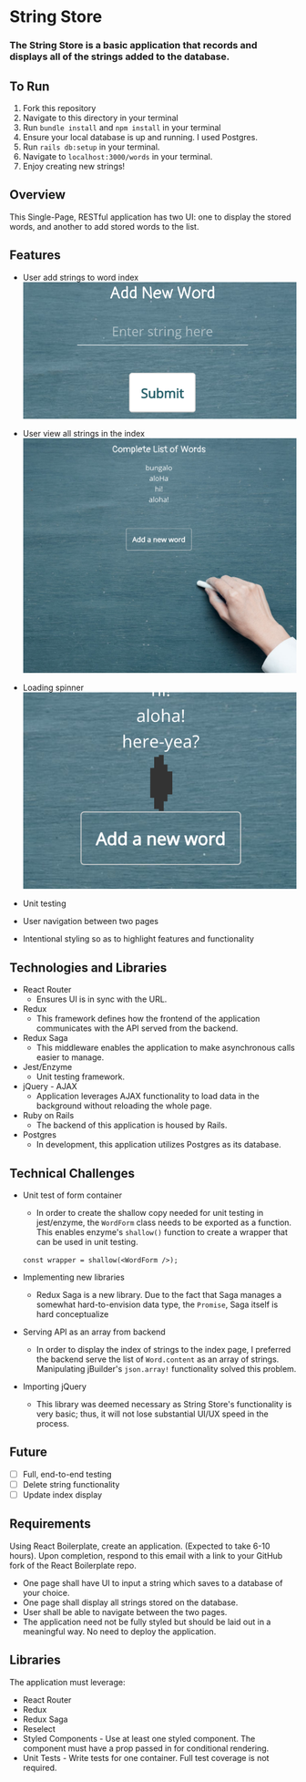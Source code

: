 # String Store

### The String Store is a basic application that records and displays all of the strings added to the database.

## To Run

1. Fork this repository
2. Navigate to this directory in your terminal
3. Run `bundle install` and `npm install` in your terminal
4. Ensure your local database is up and running. I used Postgres.
5. Run `rails db:setup` in your terminal.
6. Navigate to `localhost:3000/words` in your terminal.
7. Enjoy creating new strings!

## Overview

This Single-Page, RESTful application has two UI: one to display the stored words, and another to add stored words to the list.

## Features

* User add strings to word index
![search](app/assets/images/form.png)


* User view all strings in the index
![search](app/assets/images/index.png)


* Loading spinner
![search](app/assets/images/spinner.png)


* Unit testing
* User navigation between two pages
* Intentional styling so as to highlight features and functionality

## Technologies and Libraries

* React Router
    * Ensures UI is in sync with the URL.
* Redux
    * This framework defines how the frontend of the application communicates with the API served from the backend.
* Redux Saga
    * This middleware enables the application to make asynchronous calls easier to manage.
* Jest/Enzyme
    * Unit testing framework.
* jQuery - AJAX
    * Application leverages AJAX functionality to load data in the background without reloading the whole page.
* Ruby on Rails
    * The backend of this application is housed by Rails.
* Postgres
    * In development, this application utilizes Postgres as its database.

## Technical Challenges

* Unit test of form container
    * In order to create the shallow copy needed for unit testing in jest/enzyme, the `WordForm` class needs to be exported as a function. This enables enzyme's `shallow()` function to create a wrapper that can be used in unit testing.

    `const wrapper = shallow(<WordForm />);`


* Implementing new libraries
    * Redux Saga is a new library. Due to the fact that Saga manages a somewhat hard-to-envision data type, the `Promise`, Saga itself is hard conceptualize


* Serving API as an array from backend
    * In order to display the index of strings to the index page, I preferred the backend serve the list of `Word.content` as an array of strings. Manipulating jBuilder's `json.array!` functionality solved this
    problem.


* Importing jQuery
    * This library was deemed necessary as String Store's functionality is very basic; thus, it will not lose substantial UI/UX speed in the process.

## Future

- [ ] Full, end-to-end testing
- [ ] Delete string functionality
- [ ] Update index display

## Requirements
Using React Boilerplate, create an application. (Expected to take 6-10 hours). Upon completion, respond to this email with a link to your GitHub fork of the React Boilerplate repo.

* One page shall have UI to input a string which saves to a database of your choice.
* One page shall display all strings stored on the database.
* User shall be able to navigate between the two pages.
* The application need not be fully styled but should be laid out in a meaningful way. No need to deploy the application.

## Libraries
The application must leverage:
* React Router
* Redux
* Redux Saga
* Reselect
* Styled Components - Use at least one styled component. The component must have a prop passed in for conditional rendering.
* Unit Tests - Write tests for one container. Full test coverage is not required.
